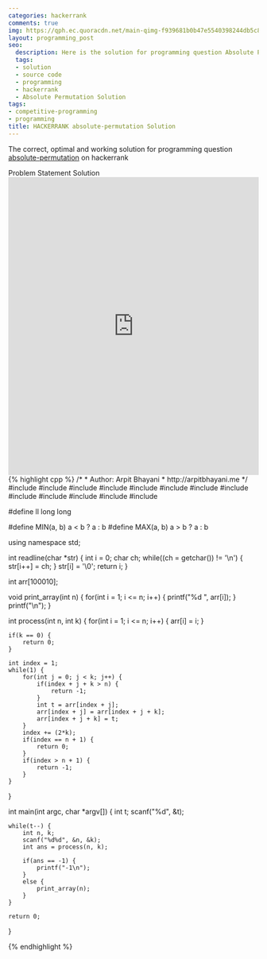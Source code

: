 ```yaml
---
categories: hackerrank
comments: true
img: https://qph.ec.quoracdn.net/main-qimg-f939681b0b47e5540398244db5c8966f?convert_to_webp=true
layout: programming_post
seo:
  description: Here is the solution for programming question Absolute Permutation on hackerrank
  tags:
  - solution
  - source code
  - programming
  - hackerrank
  - Absolute Permutation Solution
tags:
- competitive-programming
- programming
title: HACKERRANK absolute-permutation Solution
---
```

The correct, optimal and working solution for programming question [absolute-permutation](https://www.hackerrank.com/challenges/absolute-permutation) on hackerrank

<div class="ui secondary pointing large menu">
  <a class="grey item" data-tab="problem-statement">
    Problem Statement
  </a>
  <a class="active item grey" data-tab="solution">
    Solution
  </a>
</div>
<div class="ui bottom attached tab" data-tab="problem-statement">
    <iframe src="https://www.hackerrank.com/challenges/absolute-permutation" width="100%" height="600px" style="overflow: scroll; border: none;"></iframe>
</div>
<div class="ui bottom attached active tab" data-tab="solution">
{% highlight cpp %}
/*
 *  Author: Arpit Bhayani
 *  http://arpitbhayani.me
 */
#include <cmath>
#include <cstdio>
#include <cstdlib>
#include <climits>
#include <deque>
#include <iostream>
#include <list>
#include <limits>
#include <map>
#include <queue>
#include <set>
#include <stack>
#include <vector>

#define ll long long

#define MIN(a, b) a < b ? a : b
#define MAX(a, b) a > b ? a : b

using namespace std;

int readline(char *str) {
    int i = 0;
    char ch;
    while((ch = getchar()) != '\n') {
        str[i++] = ch;
    }
    str[i] = '\0';
    return i;
}

int arr[100010];

void print_array(int n) {
    for(int i = 1; i <= n; i++) {
        printf("%d ", arr[i]);
    }
    printf("\n");
}

int process(int n, int k) {
    for(int i = 1; i <= n; i++) {
        arr[i] = i;
    }

    if(k == 0) {
        return 0;
    }

    int index = 1;
    while(1) {
        for(int j = 0; j < k; j++) {
            if(index + j + k > n) {
                return -1;
            }
            int t = arr[index + j];
            arr[index + j] = arr[index + j + k];
            arr[index + j + k] = t;
        }
        index += (2*k);
        if(index == n + 1) {
            return 0;
        }
        if(index > n + 1) {
            return -1;
        }
    }
}

int main(int argc, char *argv[]) {
    int t;
    scanf("%d", &t);

    while(t--) {
        int n, k;
        scanf("%d%d", &n, &k);
        int ans = process(n, k);

        if(ans == -1) {
            printf("-1\n");
        }
        else {
            print_array(n);
        }
    }

    return 0;
}

{% endhighlight %}
</div>
